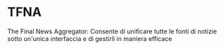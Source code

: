 # TFNA
The Final News Aggregator: Consente di unificare tutte le fonti di notizie sotto un'unica interfaccia e di gestirli in maniera efficace

